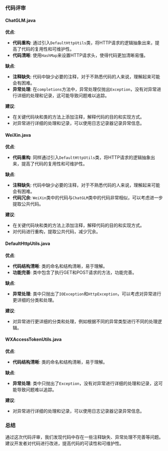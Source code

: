 ### 代码评审

#### ChatGLM.java

**优点**:
- **代码重构**: 通过引入`DefaultHttpUtils`类，将HTTP请求的逻辑抽象出来，提高了代码的复用性和可维护性。
- **代码清晰**: 使用`HashMap`来设置HTTP请求头，使得代码更加清晰易懂。

**缺点**:
- **注释缺失**: 代码中缺少必要的注释，对于不熟悉代码的人来说，理解起来可能会有困难。
- **异常处理**: 在`completions`方法中，异常处理仅抛出`Exception`，没有对异常进行详细的处理和记录，这可能导致问题难以追踪。

**建议**:
- 在关键代码块和类的方法上添加注释，解释代码的目的和实现方式。
- 对异常进行详细的处理和记录，可以使用日志记录器记录异常信息。

#### WeiXin.java

**优点**:
- **代码重构**: 同样通过引入`DefaultHttpUtils`类，将HTTP请求的逻辑抽象出来，提高了代码的复用性和可维护性。

**缺点**:
- **注释缺失**: 代码中缺少必要的注释，对于不熟悉代码的人来说，理解起来可能会有困难。
- **代码冗余**: `WeiXin`类中的代码与`ChatGLM`类中的代码非常相似，可以考虑进一步提取公共代码。

**建议**:
- 在关键代码块和类的方法上添加注释，解释代码的目的和实现方式。
- 对代码进行重构，提取公共代码，减少冗余。

#### DefaultHttpUtils.java

**优点**:
- **代码结构清晰**: 类的命名和结构清晰，易于理解。
- **功能完善**: 类中包含了执行GET和POST请求的方法，功能完善。

**缺点**:
- **异常处理**: 类中只抛出了`IOException`和`HttpException`，可以考虑对异常进行更详细的分类和处理。

**建议**:
- 对异常进行更详细的分类和处理，例如根据不同的异常类型进行不同的处理逻辑。

#### WXAccessTokenUtils.java

**优点**:
- **代码结构清晰**: 类的命名和结构清晰，易于理解。

**缺点**:
- **异常处理**: 类中只抛出了`Exception`，没有对异常进行详细的处理和记录，这可能导致问题难以追踪。

**建议**:
- 对异常进行详细的处理和记录，可以使用日志记录器记录异常信息。

### 总结

通过这次代码评审，我们发现代码中存在一些注释缺失、异常处理不完善等问题。建议开发者对代码进行改进，提高代码的可读性和可维护性。